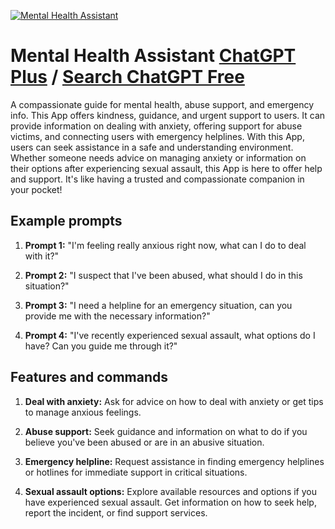 
[![Mental Health Assistant](https://files.oaiusercontent.com/file-Y5DsfyG6LzYTYxDJoeHXkZOt?se=2123-10-18T21%3A46%3A19Z&sp=r&sv=2021-08-06&sr=b&rscc=max-age%3D31536000%2C%20immutable&rscd=attachment%3B%20filename%3D6733df9f-d892-4ca7-9b16-c2475929fa38.png&sig=%2Byb4ZjzLAPhRMf8mjGe4OKZi07gUikfuOXNlBE0Vluw%3D)](https://chat.openai.com/g/g-u7Ihx5OTs-mental-health-assistant)

# Mental Health Assistant [ChatGPT Plus](https://chat.openai.com/g/g-u7Ihx5OTs-mental-health-assistant) / [Search ChatGPT Free](https://gptcall.net/index.html#/?search=Mental%20Health%20Assistant)

A compassionate guide for mental health, abuse support, and emergency info. This App offers kindness, guidance, and urgent support to users. It can provide information on dealing with anxiety, offering support for abuse victims, and connecting users with emergency helplines. With this App, users can seek assistance in a safe and understanding environment. Whether someone needs advice on managing anxiety or information on their options after experiencing sexual assault, this App is here to offer help and support. It's like having a trusted and compassionate companion in your pocket!

## Example prompts

1. **Prompt 1:** "I'm feeling really anxious right now, what can I do to deal with it?"

2. **Prompt 2:** "I suspect that I've been abused, what should I do in this situation?"

3. **Prompt 3:** "I need a helpline for an emergency situation, can you provide me with the necessary information?"

4. **Prompt 4:** "I've recently experienced sexual assault, what options do I have? Can you guide me through it?"

## Features and commands

1. **Deal with anxiety:** Ask for advice on how to deal with anxiety or get tips to manage anxious feelings.

2. **Abuse support:** Seek guidance and information on what to do if you believe you've been abused or are in an abusive situation.

3. **Emergency helpline:** Request assistance in finding emergency helplines or hotlines for immediate support in critical situations.

4. **Sexual assault options:** Explore available resources and options if you have experienced sexual assault. Get information on how to seek help, report the incident, or find support services.


